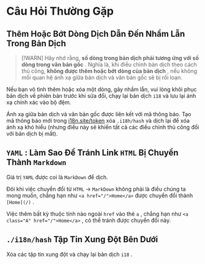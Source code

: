 # Câu Hỏi Thường Gặp

## Thêm Hoặc Bớt Dòng Dịch Dẫn Đến Nhầm Lẫn Trong Bản Dịch

> [!WARN]
> Hãy nhớ rằng, **số dòng trong bản dịch phải tương ứng với số dòng trong văn bản gốc** .
> Nghĩa là, khi điều chỉnh bản dịch theo cách thủ công, **không được thêm hoặc bớt dòng của bản dịch** , nếu không mối quan hệ ánh xạ giữa bản dịch và văn bản gốc sẽ bị rối loạn.

Nếu bạn vô tình thêm hoặc xóa một dòng, gây nhầm lẫn, vui lòng khôi phục bản dịch về phiên bản trước khi sửa đổi, chạy lại bản dịch `i18` và lưu lại ánh xạ chính xác vào bộ đệm.

Ánh xạ giữa bản dịch và văn bản gốc được liên kết với mã thông báo. Tạo mã thông báo mới trong [i18n.site/token](//i18n.site/token) xóa `.i18h/hash` và dịch lại để xóa ánh xạ khó hiểu (nhưng điều này sẽ khiến tất cả các điều chỉnh thủ công đối với bản dịch bị mất).

## `YAML` : Làm Sao Để Tránh Link `HTML` Bị Chuyển Thành `Markdown`

Giá trị `YAML` được coi là `MarkDown` để dịch.

Đôi khi việc chuyển đổi từ `HTML` → `MarkDown` không phải là điều chúng ta mong muốn, chẳng hạn như `<a href="/">Home</a>` được chuyển đổi thành `[Home](/)` .

Việc thêm bất kỳ thuộc tính nào ngoài `href` vào thẻ `a` , chẳng hạn như `<a class="A" href="/">Home</a>` , có thể tránh được chuyển đổi này.

## `./i18n/hash` Tập Tin Xung Đột Bên Dưới

Xóa các tập tin xung đột và chạy lại bản dịch `i18` .